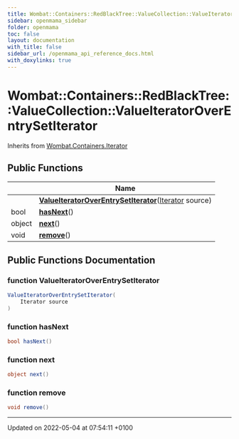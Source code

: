 ```yaml
---
title: Wombat::Containers::RedBlackTree::ValueCollection::ValueIteratorOverEntrySetIterator
sidebar: openmama_sidebar
folder: openmama
toc: false
layout: documentation
with_title: false
sidebar_url: /openmama_api_reference_docs.html
with_doxylinks: true
---
```


# Wombat::Containers::RedBlackTree::ValueCollection::ValueIteratorOverEntrySetIterator





Inherits from [Wombat.Containers.Iterator](interfaceWombat_1_1Containers_1_1Iterator.html)

## Public Functions

|                | Name           |
| -------------- | -------------- |
| | **[ValueIteratorOverEntrySetIterator](classWombat_1_1Containers_1_1RedBlackTree_1_1ValueCollection_1_1ValueIteratorOverEntrySetIterator.html#function-valueiteratoroverentrysetiterator)**([Iterator](interfaceWombat_1_1Containers_1_1Iterator.html) source) |
| bool | **[hasNext](classWombat_1_1Containers_1_1RedBlackTree_1_1ValueCollection_1_1ValueIteratorOverEntrySetIterator.html#function-hasnext)**() |
| object | **[next](classWombat_1_1Containers_1_1RedBlackTree_1_1ValueCollection_1_1ValueIteratorOverEntrySetIterator.html#function-next)**() |
| void | **[remove](classWombat_1_1Containers_1_1RedBlackTree_1_1ValueCollection_1_1ValueIteratorOverEntrySetIterator.html#function-remove)**() |

## Public Functions Documentation

### function ValueIteratorOverEntrySetIterator

```csharp
ValueIteratorOverEntrySetIterator(
    Iterator source
)
```


### function hasNext

```csharp
bool hasNext()
```


### function next

```csharp
object next()
```


### function remove

```csharp
void remove()
```


-------------------------------

Updated on 2022-05-04 at 07:54:11 +0100